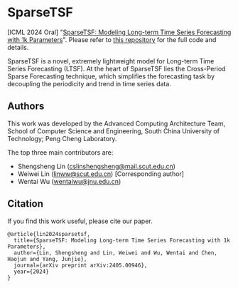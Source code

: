 # SparseTSF
[ICML 2024 Oral] "[SparseTSF: Modeling Long-term Time Series Forecasting with 1k Parameters](https://arxiv.org/pdf/2405.00946)". Please refer to [this repository](https://github.com/lss-1138/SparseTSF/) for the full code and details.

SparseTSF is a novel, extremely lightweight model for Long-term Time Series Forecasting (LTSF). At the heart of SparseTSF lies the Cross-Period Sparse Forecasting technique, which simplifies the forecasting task by decoupling the periodicity and trend in time series data.

## Authors
This work was developed by the Advanced Computing Architecture Team, School of Computer Science and Engineering, South China University of Technology; Peng Cheng Laboratory.

The top three main contributors are:
- Shengsheng Lin ([cslinshengsheng@mail.scut.edu.cn]())
- Weiwei Lin ([linww@scut.edu.cn]()) [Corresponding author]
- Wentai Wu ([wentaiwu@jnu.edu.cn]())

## Citation
If you find this work useful, please cite our paper.
```
@article{lin2024sparsetsf,
  title={SparseTSF: Modeling Long-term Time Series Forecasting with 1k Parameters},
  author={Lin, Shengsheng and Lin, Weiwei and Wu, Wentai and Chen, Haojun and Yang, Junjie},
  journal={arXiv preprint arXiv:2405.00946},
  year={2024}
}
```
